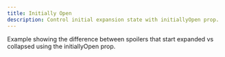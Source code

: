```yaml
---
title: Initially Open
description: Control initial expansion state with initiallyOpen prop.
---
```


Example showing the difference between spoilers that start expanded vs collapsed using the initiallyOpen prop.
